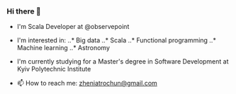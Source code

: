 ### Hi there 👋

- I'm Scala Developer at @observepoint

- I'm interested in:
..* Big data
..* Scala
..* Functional programming
..* Machine learning
..* Astronomy

- I'm currently studying for a Master's degree in Software Development at Kyiv Polytechnic Institute

- 📫 How to reach me: zheniatrochun@gmail.com
